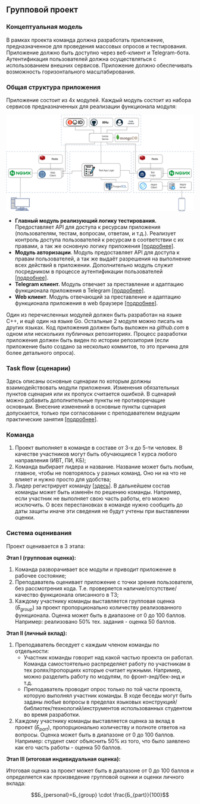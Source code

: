 ## Групповой проект

### Концептуальная модель

В рамках проекта команда должна разработать приложение, предназначенное для проведения массовых опросов и тестирования. Приложение должно быть доступно через веб-клиент и Telegram-бота. Аутентификация пользователей должна осуществляться с использованием внешних сервисов. Приложение должно обеспечивать возможность горизонтального масштабирования.

### Общая структура приложения

Приложение состоит из 4х модулей. Каждый модуль состоит из набора сервисов предназначенных для реализации функционала модуля:

![](./img/app_diagram.svg)

- **Главный модуль реализующий логику тестирования.** Предоставляет API для доступа к ресурсам приложения (пользователям, тестам, вопросам, ответам, и т.д.). Реализует контроль доступа пользователей к ресурсам в соответствии с их правами, а так же основную логику приложения [[подробнее]](./details/main_resource_module.md).
- **Модуль авторизации**. Модуль предоставляет API для доступа к правам пользователей, а так же выдаёт разрешения на выполнение всех действий в приложении. Дополнительно модуль служит посредником в процессе аутентификации пользователей [[подробнее]](./details/authorization_module.md).
- **Telegram клиент.** Модуль отвечает за преставление и адаптацию функционала приложения в Telegram [[подробнее]](./details/telegram_client.md).
- **Web клиент**. Модуль отвечающий за преставление и адаптацию функционала приложения в web браузере [[подробнее]](./details/web_client.md).

Один из перечисленных модулей должен быть разработан на языке С++, и ещё один на языке Go. Остальные 2 модуля можно писать на других языках. Код приложения должен быть выложен на *github.com* в одном или нескольких публичных репозиториях. Процесс разработки приложения должен быть виден по истории репозитория (если приложение было создано за несколько коммитов, то это причина для более детального опроса).

### Task flow (сценарии)

Здесь описаны основные сценарии по которым должны взаимодействовать модули приложения. Изменения обязательных пунктов сценария или их пропуск считается ошибкой. В сценарий можно добавить дополнительные пункты не противоречащие основным. Внесение изменений в основные пункты сценария допускается, только при согласовании с преподавателем ведущим практические занятия [[подробнее]]().

### Команда

1. Проект выполняет в команде в составе от 3-х до 5-ти человек. В качестве участников могут быть обучающиеся 1 курса любого направления (ИВТ, ПИ, КБ);
2. Команда выбирает лидера и название. Название может быть любым, главное, чтобы не повторялось у разных команд. Оно ни на что не влияет и нужно просто для удобства;
3. Лидер регистрирует команду [[здесь](https://docs.google.com/forms/d/e/1FAIpQLSf7b4pwPeBPB3hkuKrxeYm5LH-Z0MjqVnj1QVbdx2zXyLOyMQ/viewform?usp=sf_link)]. В дальнейшем состав команды может быть изменён по решению команды. Например, если участник не выполняет свою часть работы, его можно исключить. О всех перестановках в команде нужно сообщить до даты защиты иначе эти сведения не будут учтены при выставлении оценки.

### Система оценивания

Проект оценивается в 3 этапа:

**Этап I (групповая оценка):**

1. Команда разворачивает все модули и приводит приложение в рабочее состояние;
2. Преподаватель оценивает приложение с точки зрения пользователя, без рассмотрения кода. Т.е. проверяется наличие/отсутствие/качество функционала описанного в ТЗ;
3. Каждому участнику команды выставляется групповая оценка ($Б_{group}$) за проект пропорционально количеству реализованного функционала. Оценка может быть в диапазоне от 0 до 100 баллов. Например: реализовано 50% тех. задания - оценка 50 баллов.

**Этап II (личный вклад):**

1. Преподаватель беседует с каждым членом команды по отдельности:
   - Участник команды говорит над какой частью проекта он работал. Команда самостоятельно распределяет работу по участникам в тех ролях/пропорциях которые считает нужными. Например, можно разделить работу по модулям, по фронт-энд/бек-энд и т.д.
   - Преподаватель проводит опрос только по той части проекта, которую выполнял участник команды. В ходе беседы могут быть заданы любые вопросы в пределах языковых конструкций/библиотек/технологий/инструментов использованных студентом во время разработки.
2. Каждому участнику команды выставляется оценка за вклад в проект ($Б_{part}$), пропорционально количеству и полноте ответов на вопросы. Оценка может быть в диапазоне от 0 до 100 баллов. Например: студент смог объяснить 50% из того, что было заявлено как его часть работы - оценка 50 баллов.

**Этап III (итоговая индивидуальная оценка):**

Итоговая оценка за проект может быть в диапазоне от 0 до 100 баллов и определяется как произведение групповой оценки и оценки личного вклада:

$$Б_{personal}=Б_{group} \cdot \frac{Б_{part}}{100}$$

